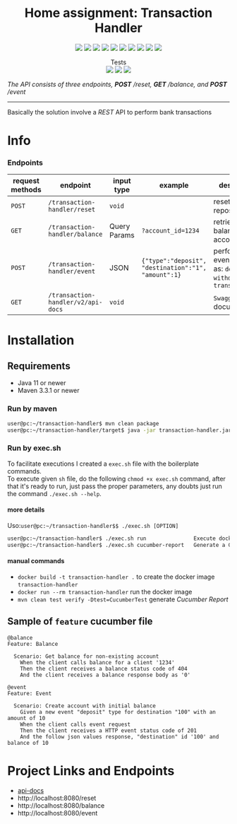 <h1 align="center">Home assignment: Transaction Handler</h1>

<p align="center">
<img src="https://img.shields.io/badge/made%20by-cicero-blue.svg" >
<img src="https://img.shields.io/badge/java-11-red.svg" >
<img src="https://img.shields.io/badge/spring boot-2.6.1-important.svg" >
<img src="https://img.shields.io/badge/guava-31.0.1_jre-yellowgreen.svg" >
<img src="https://img.shields.io/badge/springfox-3.0.0-green.svg" >
<img src="https://img.shields.io/badge/cucumber-7.1.0-brightgreen.svg" >
<img src="https://img.shields.io/badge/cucumber%20reporting-5.6.1-ff6.svg" >
<img src="https://img.shields.io/badge/lombok-1.18.22-blueviolet.svg" >
<img src="https://img.shields.io/badge/docker-20.10.10-yellow.svg" >
<img src="https://img.shields.io/badge/intellij%20%28CE%29-11.0.12-red.svg" >
</p>

<p align="center">
Tests<br>
<img src="https://img.shields.io/badge/coverage-86%25-green.svg" >
<img src="https://img.shields.io/badge/it-100%25-brightgreen.svg" >
<img src="https://img.shields.io/badge/e2e-100%25-brightgreen.svg" >
</p>

_The API consists of three endpoints, **POST** /reset, **GET** /balance, and **POST** /event_

---

Basically the solution involve a _REST_ API to perform bank transactions

# Info

### Endpoints

| request methods | endpoint                           | input type   | example                                             | description                                                  |
|-----------------|------------------------------------|--------------|-----------------------------------------------------|--------------------------------------------------------------|
| `POST`          | `/transaction-handler/reset`       | `void`       |                                                     | reset repository                                             |
| `GET`           | `/transaction-handler/balance`     | Query Params | `?account_id=1234`                                  | retrieve a balance account                                   |
| `POST`          | `/transaction-handler/event`       | JSON         | `{"type":"deposit", "destination":"1", "amount":1}` | perform events such as: `deposit`, `withdraw` and `transfer` |
| `GET`           | `/transaction-handler/v2/api-docs` | `void`       |                                                     | `Swagger` api documentation                                    |

# Installation

## Requirements
- Java 11 or newer
- Maven 3.3.1 or newer

### Run by maven

```bash
user@pc:~/transaction-handler$ mvn clean package
user@pc:~/transaction-handler/target$ java -jar transaction-handler.jar
```

### Run by exec.sh
To facilitate executions I created a `exec.sh` file with the boilerplate commands.<br />
To execute given `sh` file, do the following `chmod +x exec.sh` command, after that it's ready to run, just pass the 
proper parameters, any doubts just run the command `./exec.sh --help`.

#### more details

Uso:`user@pc:~/transaction-handler$$ ./exec.sh [OPTION]`
```bash
user@pc:~/transaction-handler$ ./exec.sh run               Execute docker command to create transaction-handler image and run using 8080 port
user@pc:~/transaction-handler$ ./exec.sh cucumber-report   Generate a Cucumber report from de features files
```

#### manual commands

- `docker build -t transaction-handler .` to create the docker image `transaction-handler`
- `docker run --rm transaction-handler` run the docker image
- `mvn clean test verify -Dtest=CucumberTest` generate _Cucumber Report_


## Sample of `feature` cucumber file

```gherkin
@balance
Feature: Balance

  Scenario: Get balance for non-existing account
    When the client calls balance for a client '1234'
    Then the client receives a balance status code of 404
    And the client receives a balance response body as '0'
```

```gherkin
@event
Feature: Event

  Scenario: Create account with initial balance
    Given a new event "deposit" type for destination "100" with an amount of 10
    When the client calls event request
    Then the client receives a HTTP event status code of 201
    And the follow json values response, "destination" id '100' and balance of 10
```

# Project Links and Endpoints
- [api-docs](http://localhost:8080/v2/api-docs)
- http://localhost:8080/reset
- http://localhost:8080/balance
- http://localhost:8080/event